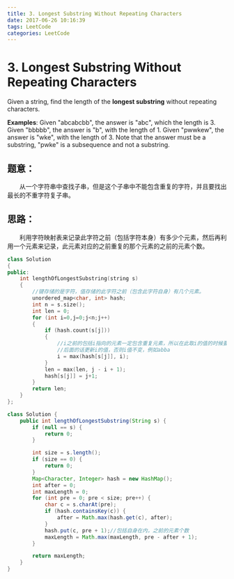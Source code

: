 ```yaml
---
title: 3. Longest Substring Without Repeating Characters
date: 2017-06-26 10:16:39
tags: LeetCode
categories: LeetCode
---
```


# 3. Longest Substring Without Repeating Characters



Given a string, find the length of the **longest substring** without repeating characters.

**Examples**:
Given "abcabcbb", the answer is "abc", which the length is 3.
Given "bbbbb", the answer is "b", with the length of 1.
Given "pwwkew", the answer is "wke", with the length of 3. Note that the answer must be a substring, "pwke" is a subsequence and not a substring.

<!-- more -->

## 题意：

　　从一个字符串中查找子串，但是这个子串中不能包含重复的字符，并且要找出最长的不重字符复子串。

## 思路：

　　利用字符映射表来记录此字符之前（包括字符本身）有多少个元素，然后再利用一个元素来记录，此元素对应的之前重复的那个元素的之前的元素个数。



```C++
class Solution
{
public:
	int lengthOfLongestSubstring(string s)
	{
		//键存储的是字符，值存储的此字符之前（包含此字符自身）有几个元素。
		unordered_map<char, int> hash;
		int n = s.size();
		int len = 0;
		for (int i=0,j=0;j<n;j++)
		{
			if (hash.count(s[j]))
			{
				//i之前的包括i指向的元素一定包含重复元素，所以在此取i的值的时候要比较当前重复元素是出现在i前面还是后面
				//后面的话更新i的值，否则i值不变，例如abba
				i = max(hash[s[j]], i);
			}
			len = max(len, j - i + 1);
			hash[s[j]] = j+1;
		}
		return len;
	}
};
```

``` java
class Solution {
    public int lengthOfLongestSubstring(String s) {
        if (null == s) {
            return 0;
        }

        int size = s.length();
        if (size == 0) {
            return 0;
        }
        Map<Character, Integer> hash = new HashMap();
        int after = 0;
        int maxLength = 0;
        for (int pre = 0; pre < size; pre++) {
            char c = s.charAt(pre);
            if (hash.containsKey(c)) {
                after = Math.max(hash.get(c), after);
            }
            hash.put(c, pre + 1);//包括自身在内，之前的元素个数
            maxLength = Math.max(maxLength, pre - after + 1);
        }

        return maxLength;
    }
}
```
